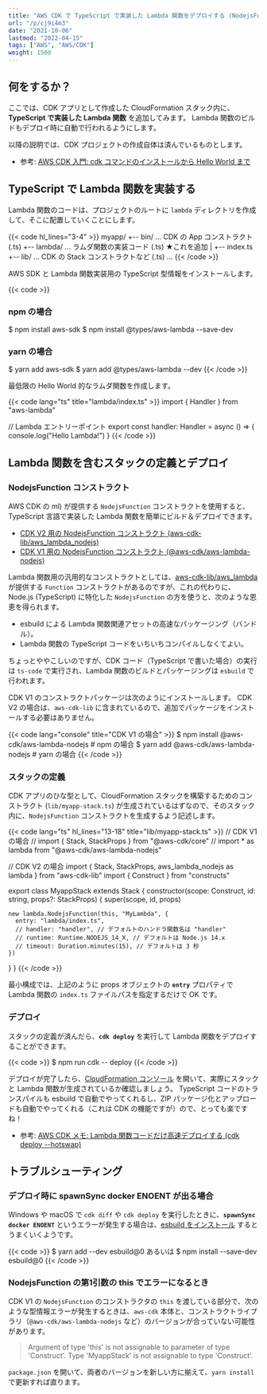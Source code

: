 ```yaml
---
title: "AWS CDK で TypeScript で実装した Lambda 関数をデプロイする (NodejsFunction)"
url: "/p/cj9i4m3"
date: "2021-10-06"
lastmod: "2022-04-15"
tags: ["AWS", "AWS/CDK"]
weight: 1500
---
```


何をするか？
----

ここでは、CDK アプリとして作成した CloudFormation スタック内に、__TypeScript で実装した Lambda 関数__ を追加してみます。
Lambda 関数のビルドもデプロイ時に自動で行われるようにします。

以降の説明では、CDK プロジェクトの作成自体は済んでいるものとします。

- 参考: [AWS CDK 入門: cdk コマンドのインストールから Hello World まで](/p/nujyfsy)


TypeScript で Lambda 関数を実装する
----

Lambda 関数のコードは、プロジェクトのルートに `lambda` ディレクトリを作成して、そこに配置していくことにします。

{{< code hl_lines="3-4" >}}
myapp/
  +-- bin/     ... CDK の App コンストラクト (.ts)
  +-- lambda/  ... ラムダ関数の実装コード (.ts) ★これを追加
  |    +-- index.ts
  +-- lib/     ... CDK の Stack コンストラクトなど (.ts)
  ...
{{< /code >}}

AWS SDK と Lambda 関数実装用の TypeScript 型情報をインストールします。

{{< code >}}
### npm の場合
$ npm install aws-sdk
$ npm install @types/aws-lambda --save-dev

### yarn の場合
$ yarn add aws-sdk
$ yarn add @types/aws-lambda --dev
{{< /code >}}

最低限の Hello World 的なラムダ関数を作成します。

{{< code lang="ts" title="lambda/index.ts" >}}
import { Handler } from "aws-lambda"

// Lambda エントリーポイント
export const handler: Handler = async () => {
  console.log("Hello Lambda!")
}
{{< /code >}}


Lambda 関数を含むスタックの定義とデプロイ
----

### NodejsFunction コンストラクト

AWS CDK の ml) が提供する `NodejsFunction` コンストラクトを使用すると、TypeScript 言語で実装した Lambda 関数を簡単にビルド＆デプロイできます。

- [CDK V2 用の NodejsFunction コンストラクト (aws-cdk-lib/aws_lambda_nodejs)](https://docs.aws.amazon.com/cdk/api/v2/docs/aws-cdk-lib.aws_lambda_nodejs-readme.html)
- [CDK V1 用の NodejsFunction コンストラクト (@aws-cdk/aws-lambda-nodejs)](https://docs.aws.amazon.com/cdk/api/v1/docs/aws-lambda-nodejs-readme.html)

Lambda 関数用の汎用的なコンストラクトとしては、[aws-cdk-lib/aws_lambda](https://docs.aws.amazon.com/cdk/api/v2/docs/aws-cdk-lib.aws_lambda-readme.html) が提供する `Function` コンストラクトがあるのですが、これの代わりに、Node.js (TypeScript) に特化した `NodejsFunction` の方を使うと、次のような恩恵を得られます。

* esbuild による Lambda 関数関連アセットの高速なパッケージング（バンドル）。
* Lambda 関数の TypeScript コードをいちいちコンパイルしなくてよい。

ちょっとややこしいのですが、CDK コード（TypeScript で書いた場合）の実行は `ts-code` で実行され、Lambda 関数のビルドとパッケージングは `esbuild` で行われます。

CDK V1 のコンストラクトパッケージは次のようにインストールします。
CDK V2 の場合は、`aws-cdk-lib` に含まれているので、追加でパッケージをインストールする必要はありません。

{{< code lang="console" title="CDK V1 の場合" >}}
$ npm install @aws-cdk/aws-lambda-nodejs  # npm の場合
$ yarn add @aws-cdk/aws-lambda-nodejs     # yarn の場合
{{< /code >}}

### スタックの定義

CDK アプリのひな型として、CloudFormation スタックを構築するためのコンストラクト (`lib/myapp-stack.ts`) が生成されているはずなので、そのスタック内に、`NodejsFunction` コンストラクトを生成するよう記述します。

{{< code lang="ts" hl_lines="13-18" title="lib/myapp-stack.ts" >}}
// CDK V1 の場合
// import { Stack, StackProps } from "@aws-cdk/core"
// import * as lambda from "@aws-cdk/aws-lambda-nodejs"

// CDK V2 の場合
import { Stack, StackProps, aws_lambda_nodejs as lambda } from "aws-cdk-lib"
import { Construct } from "constructs"

export class MyappStack extends Stack {
  constructor(scope: Construct, id: string, props?: StackProps) {
    super(scope, id, props)

    new lambda.NodejsFunction(this, "MyLambda", {
      entry: "lambda/index.ts",
      // handler: "handler", // デフォルトのハンドラ関数名は "handler"
      // runtime: Runtime.NODEJS_14_X, // デフォルトは Node.js 14.x
      // timeout: Duration.minutes(15), // デフォルトは 3 秒
    })
  }
}
{{< /code >}}

最小構成では、上記のように props オブジェクトの __`entry`__ プロパティで Lambda 関数の `index.ts` ファイルパスを指定するだけで OK です。

### デプロイ

スタックの定義が済んだら、__`cdk deploy`__ を実行して Lambda 関数をデプロイすることができます。

{{< code >}}
$ npm run cdk -- deploy
{{< /code >}}

デプロイが完了したら、[CloudFormation コンソール](https://console.aws.amazon.com/cloudformation/) を開いて、実際にスタックと Lambda 関数が生成されているか確認しましょう。
TypeScript コードのトランスパイルも esbuild で自動でやってくれるし、ZIP パッケージ化とアップロードも自動でやってくれる（これは CDK の機能ですが）ので、とっても楽ですね！

- 参考: [AWS CDK メモ: Lambda 関数コードだけ高速デプロイする (cdk deploy --hotswap)](/p/ap8p7n4)


トラブルシューティング
----

### デプロイ時に spawnSync docker ENOENT が出る場合

Windows や macOS で `cdk diff` や `cdk deploy` を実行したときに、__`spawnSync docker ENOENT`__ というエラーが発生する場合は、[esbuild をインストール](https://docs.aws.amazon.com/cdk/api/latest/docs/aws-lambda-nodejs-readme.html#local-bundling) するとうまくいくようです。

{{< code >}}
$ yarn add --dev esbuild@0
あるいは
$ npm install --save-dev esbuild@0
{{< /code >}}

### NodejsFunction の第1引数の this でエラーになるとき

CDK V1 の `NodejsFunction` のコンストラクタの `this` を渡している部分で、次のような型情報エラーが発生するときは、`aws-cdk` 本体と、コンストラクトライブラリ（`@aws-cdk/aws-lambda-nodejs` など）のバージョンが合っていない可能性があります。

> Argument of type 'this' is not assignable to parameter of type 'Construct'.
> Type 'MyappStack' is not assignable to type 'Construct'.

`package.json` を開いて、両者のバージョンを新しい方に揃えて、`yarn install` で更新すれば直ります。

